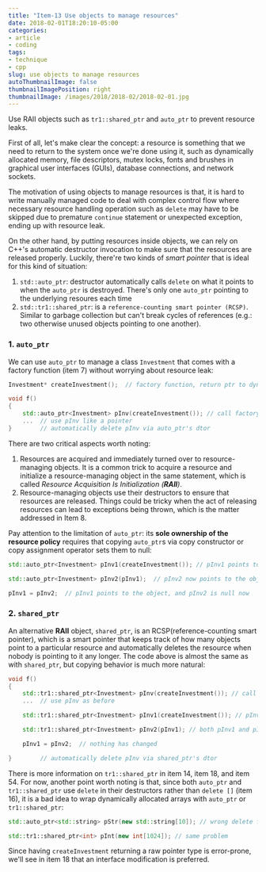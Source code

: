 ```yaml
---
title: "Item-13 Use objects to manage resources"
date: 2018-02-01T18:20:10-05:00
categories:
- article
- coding
tags:
- technique
- cpp
slug: use objects to manage resources
autoThumbnailImage: false
thumbnailImagePosition: right
thumbnailImage: /images/2018/2018-02/2018-02-01.jpg
---
```


Use RAII objects such as `tr1::shared_ptr` and `auto_ptr` to prevent resource leaks.
<!--more-->

First of all, let's make clear the concept: a resource is something that we need to return to the system once we're done using it, such as dynamically allocated memory, file descriptors, mutex locks, fonts and brushes in graphical user interfaces (GUIs), database connections, and network sockets.

The motivation of using objects to manage resources is that, it is hard to write manually managed code to deal with complex control flow where necessary resource handling operation such as `delete` may have to be skipped due to premature `continue` statement or unexpected exception, ending up with resource leak.

On the other hand, by putting resources inside objects, we can rely on C++'s automatic destructor invocation to make sure that the resources are released properly. Luckily, there're two kinds of _smart pointer_ that is ideal for this kind of situation:

1. `std::auto_ptr`: destructor automatically calls `delete` on what it points to when the `auto_ptr` is destroyed. There's only one `auto_ptr` pointing to the underlying resoures each time
2. `std::tr1::shared_ptr`: is a `reference-counting smart pointer (RCSP)`. Similar to garbage collection but can't break cycles of references (e.g.: two otherwise unused objects pointing to one another).

### 1. `auto_ptr`

We can use `auto_ptr` to manage a class `Investment` that comes with a factory function (item 7) without worrying about resource leak:

```cpp
Investment* createInvestment();  // factory function, return ptr to dynamically allocated object

void f() 
{
    std::auto_ptr<Investment> pInv(createInvestment()); // call factory function
    ...  // use pInv like a pointer
}        // automatically delete pInv via auto_ptr's dtor
```

There are two critical aspects worth noting:

1. Resources are acquired and immediately turned over to resource-managing objects. It is a common trick to acquire a resource and initialize a resource-managing object in the same statement, which is called _Resource Acquisition Is Initialization (**RAII**)_.
2. Resource-managing objects use their destructors to ensure that resources are released. Things could be tricky when the act of releasing resources can lead to exceptions being thrown, which is the matter addressed in Item 8.

Pay attention to the limitation of `auto_ptr`: its **sole ownership of the resource policy** requires that copying `auto_ptr`s via copy constructor or copy assignment operator sets them to null:

```cpp
std::auto_ptr<Investment> pInv1(createInvestment()); // pInv1 points to the object returned from the factory function

std::auto_ptr<Investment> pInv2(pInv1);  // pInv2 now points to the object; pInv1 is null 

pInv1 = pInv2;  // pInv1 points to the object, and pInv2 is null now
```

### 2. `shared_ptr`

An alternative **RAII** object, `shared_ptr`, is an RCSP(reference-counting smart pointer), which is a smart pointer that keeps track of how many objects point to a particular resource and automatically deletes  the resource when nobody is pointing to it any longer. The code above is almost the same as with `shared_ptr`, but copying behavior is much more natural:

```cpp
void f()
{
    std::tr1::shared_ptr<Investment> pInv(createInvestment()); // call factory function
    ...  // use pInv as before

    std::tr1::shared_ptr<Investment> pInv1(createInvestment()); // pInv1 points to the object returned from createInvestment

    std::tr1::shared_ptr<Investment> pInv2(pInv1); // both pInv1 and pInv2 now point to the object

    pInv1 = pInv2;  // nothing has changed

}        // automatically delete pInv via shared_ptr's dtor
```

There is more information on `tr1::shared_ptr` in item 14, item 18, and item 54. For now, another point worth noting is that, since both `auto_ptr` and `tr1::shared_ptr` use `delete` in their destructors rather than `delete []` (item 16), it is a bad idea to wrap dynamically allocated arrays with `auto_ptr` or `tr1::shared_ptr`:

```cpp
std::auto_ptr<std::string> pStr(new std::string[10]); // wrong delete form will be used, bad idea!

std::tr1::shared_ptr<int> pInt(new int[1024]); // same problem
```

Since having `createInvestment` returning a raw pointer type is error-prone, we'll see in item 18 that an interface modification is preferred.